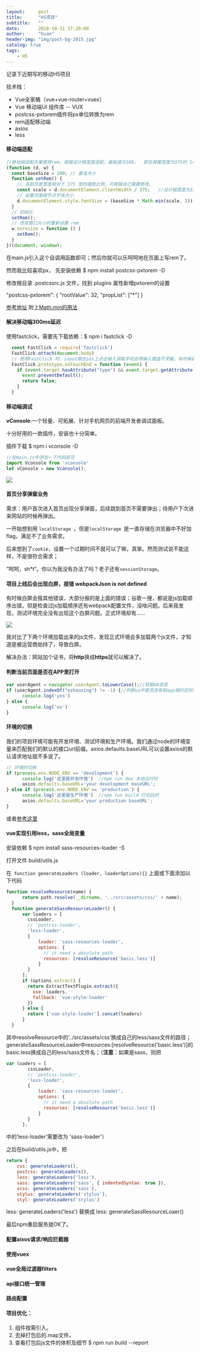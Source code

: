 ```yaml
---
layout:     post
title:      "H5项目"
subtitle:   ""
date:       2018-10-31 17:20:00
author:     "huan"
header-img: "img/post-bg-2015.jpg"
catalog: true
tags:
    - H5
---
```


记录下近期写的移动H5项目



技术栈：

- Vue全家桶（vue+vue-router+vuex）
- Vue 移动端UI 组件库 -- VUX
- postcss-pxtorem插件将px单位转换为rem
- rem适配移动端
- axios
- less



#### 移动端适配

```javascript
//移动端适配方案使用rem，根据设计稿宽度适配，基础值为100，  即在屏幕宽度为375时 1rem=100px
(function (d, w) {
  const baseSize = 100; // 基准大小
  function setRem() {
    // 当前页面宽度相对于 375 宽的缩放比例，可根据自己需要修改。
    const scale = d.documentElement.clientWidth / 375;   //设计稿宽度为375宽
    // 设置页面根节点字体大小
    d.documentElement.style.fontSize = (baseSize * Math.min(scale, 2)) + 'px';
  }
  // 初始化
  setRem();
  // 改变窗口大小时重新设置 rem
  w.onresize = function () {
    setRem();
  }
})(document, window);
```

在main.js引入这个自调用函数即可；然后你就可以乐呵呵地在页面上写rem了。

然而我比较喜欢px， 先安装依赖     $ npm install postcss-pxtorem -D

修改根目录 .postcssrc.js 文件，找到 plugins 属性新增pxtorem的设置

"postcss-pxtorem": {
  "rootValue": 32,
  "propList": ["*"]
}

[参考地址](https://www.cnblogs.com/wangqiao170/p/8652505.html)      附上[Math.min的用法](http://www.w3school.com.cn/jsref/jsref_min.asp)



#### 解决移动端300ms延迟

使用fastclick，需要先下载依赖：$ npm i fastclick  -D

```javascript
  const FastClick = require('fastclick')
  FastClick.attach(document.body)
  // 使用FastClick 时，input框在ios上点击输入调取手机自带输入键盘不灵敏，有时候甚至点不出来。而安卓上完全没问题。这个原因是因为FastClick的点击穿透。解决方法如下
  FastClick.prototype.onTouchEnd = function (event) {
    if (event.target.hasAttribute("type") && event.target.getAttribute("type") == "text") {
      event.preventDefault();
      return false;
    }
  }
```



#### 移动端调试

**vConsole**:一个轻量、可拓展、针对手机网页的前端开发者调试面板。

十分好用的一款插件，安装也十分简单。

插件下载   $ npm i vconsole  -D

```javascript
//在main.js中添加一下代码即可
import Vconsole from 'vconsole'
let vConsole = new Vconsole();
```

![](https://i.loli.net/2018/10/31/5bd96b4255765.png)



#### 首页分享弹窗业务

需求：用户首次进入首页出现分享弹窗，后续跳到首页不需要弹出；待用户下次进来网站的时候再弹出。

一开始想到用	`localStorage `，但是`localStorage `是一直存储在浏览器中不好加flag，满足不了业务需求。

后来想到了`cookie`，设置一个过期时间不就可以了嘛，真笨。然而测试说不能这样，不是很符合需求；

”呵呵，sh*t“。你以为我没有办法了吗？老子还有`sessionStorage`。



#### 项目上线后会出现白屏，报错 webpackJson is not defined

有时候白屏会报其他错误，大部分报的是上面的错误；谷歌一搜，都说是js加载顺序出错，但是检查过js加载顺序还有webpack配置文件，没啥问题。后来我发现，测试环境完全没有出现这个白屏问题。正式环境却有......

![](https://i.loli.net/2018/10/31/5bd95a643ee1c.jpg)

我对比了下两个环境加载出来的js文件，发现正式环境会多加载两个js文件，才知道是被运营商劫持了，导致白屏。

解决办法：网站加个证书，将**http**换成**https**就可以解决了。



#### 判断当前页面是否在APP里打开

```javascript
var userAgent = navigator.userAgent.toLowerCase();//获取UA信息
if (userAgent.indexOf("ezhouxing") != -1) {//判断ua中是否含有和app端约定好的标识ezhouxing
      console.log('yes')
} else {
      console.log('no')
}
```



#### 环境的切换

我们的项目环境可能有开发环境、测试环境和生产环境。我们通过node的环境变量来匹配我们的默认的接口url前缀。axios.defaults.baseURL可以设置axios的默认请求地址就不多说了。

```javascript
// 环境的切换
if (process.env.NODE_ENV == 'development') {    
      console.log('这里是开发环境')  //npm run dev 本地运行时
      axios.defaults.baseURL='your development baseURL';
} else if (process.env.NODE_ENV == 'production') {    
      console.log('这里是生产环境')  //npm run build 打包后的
      axios.defaults.baseURL='your production baseURL';
}
```

或者[参考这里](https://www.jb51.net/article/143422.htm)



#### vue实现引用less，sass全局变量

安装依赖 $ npm install sass-resources-loader  -S

打开文件 build/utils.js 

在` function generateLoaders (loader, loaderOptions){}`  上面或下面添加以下代码

```javascript
function resolveResource(name) {
      return path.resolve(__dirname, '../src/assets/css/' + name);
  }
  function generateSassResourceLoader() {
      var loaders = [
        cssLoader, 
        // 'postcss-loader',
        'less-loader',
        {
            loader: 'sass-resources-loader',
            options: {
              // it need a absolute path
              resources: [resolveResource('basic.less')]
            }
        }
      ];
      if (options.extract) {
        return ExtractTextPlugin.extract({
          use: loaders,
          fallback: 'vue-style-loader'
        })
      } else {
        return ['vue-style-loader'].concat(loaders)
      }
  }
```

 其中resolveResource中的‘../src/assets/css’换成自己的less/sass文件的路径；generateSassResourceLoader中resources:[resolveResource('basic.less')]的basic.less换成自己的less/sass文件名；（**注意**：如果是sass，则把

```javascript
var loaders = [
        cssLoader, 
        // 'postcss-loader',
        'less-loader',  
        {
            loader: 'sass-resources-loader',
            options: {
              // it need a absolute path
              resources: [resolveResource('basic.less')]
            }
        }
      ];
```

中的‘less-loader’需要改为 'sass-loader'）

之后在build/utils.js中，把

```javascript
return {
    css: generateLoaders(),
    postcss: generateLoaders(),
    less: generateLoaders('less'),
    sass: generateLoaders('sass', { indentedSyntax: true }),
    scss: generateLoaders('sass'),
    stylus: generateLoaders('stylus'),
    styl: generateLoaders('stylus')
```

less: generateLoaders('less')  替换成  less: generateSassResourceLoaer()

最后npm重启服务就OK了。





#### 配置aixos请求/响应拦截器



#### 使用vuex



#### vue全局过滤器filters



#### api接口统一管理



#### 路由配置



#### 项目优化：

1. 组件按需引入。
2. 去掉打包后的.map文件。
3. 查看打包后js文件的体积及细节  $ npm run build --report